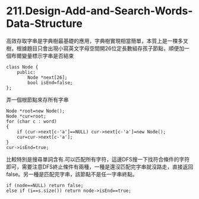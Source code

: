 # 211.Design-Add-and-Search-Words-Data-Structure

高效存取字串是字典樹最基礎的應用，字典樹實現相當簡單，本質上是一棵多叉樹，根據題目只會出現小寫英文字母空間開26位定長數組存孩子節點，順便加一個布爾變量標示字串是否結束

```
class Node {
    public:
        Node *next[26];
        bool isEnd=false;
};
```

弄一個根節點來存所有字串

```
Node *root=new Node();
Node *cur=root;
for (char c : word)
{
    if (cur->next[c-'a']==NULL) cur->next[c-'a']=new Node();
    cur=cur->next[c-'a'];
}
cur->isEnd=true;
```

比較特別是搜尋單詞含有.可以匹配所有字符，這邊DFS搜一下找符合條件的字符即可，需要注意DFS終止條件有兩種，一種是還沒匹配完字串就沒路走，直接返回false。另一種是匹配完字串，該節點不是任一字串終點。

```
if (node==NULL) return false;
else if (i==s.size()) return node->isEnd==true;
```